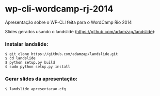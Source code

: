 wp-cli-wordcamp-rj-2014
=======================

Apresentação sobre o WP-CLI feita para o WordCamp Rio 2014

Slides gerados usando o landslide (https://github.com/adamzap/landslide):

### Instalar landslide:

    $ git clone https://github.com/adamzap/landslide.git
    $ cd landslide
    $ python setup.py build
    $ sudo python setup.py install

### Gerar slides da apresentação:

    $ landslide apresentacao.cfg

